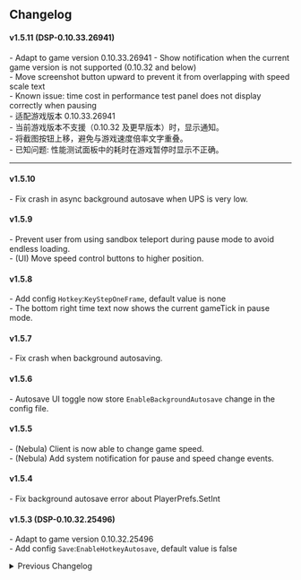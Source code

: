 ## Changelog

#### v1.5.11 (DSP-0.10.33.26941)
\- Adapt to game version 0.10.33.26941
\- Show notification when the current game version is not supported (0.10.32 and below)  
\- Move screenshot button upward to prevent it from overlapping with speed scale text  
\- Known issue: time cost in performance test panel does not display correctly when pausing  
\- 适配游戏版本 0.10.33.26941  
\- 当前游戏版本不支援（0.10.32 及更早版本）时，显示通知。  
\- 将截图按钮上移，避免与游戏速度倍率文字重叠。  
\- 已知问题: 性能测试面板中的耗时在游戏暂停时显示不正确。  

----

#### v1.5.10
\- Fix crash in async background autosave when UPS is very low.  

#### v1.5.9
\- Prevent user from using sandbox teleport during pause mode to avoid endless loading.  
\- (UI) Move speed control buttons to higher position.  

#### v1.5.8
\- Add config `Hotkey`:`KeyStepOneFrame`, default value is none  
\- The bottom right time text now shows the current gameTick in pause mode.  

#### v1.5.7
\- Fix crash when background autosaving.  

#### v1.5.6
\- Autosave UI toggle now store `EnableBackgroundAutosave` change in the config file.  

#### v1.5.5
\- (Nebula) Client is now able to change game speed.  
\- (Nebula) Add system notification for pause and speed change events.  

#### v1.5.4
\- Fix background autosave error about PlayerPrefs.SetInt

#### v1.5.3 (DSP-0.10.32.25496)
\- Adapt to game version 0.10.32.25496  
\- Add config `Save`:`EnableHotkeyAutosave`, default value is false  

<details>
<summary>Previous Changelog</summary>

#### v1.5.2
\- Add config `UI`:`MaxSpeedupScale`  

#### v1.5.1 (DSP-0.10.30.23430)
\- Fix background button UI.  
\- Fix rockets don't dock into dyson nodes when dyson sphere rotation is paused.  

#### v1.5.0 (DSP-0.10.30.22350)
\- Add pause/resume/speedup speed control buttons.  

#### v1.4.8 (DSP-0.10.30.22292)
\- (Nebula) Update download progression for other players.  

#### v1.4.7 (DSP-0.10.29.21950)  
\- Fix crash when viewing remote hives in starmap during background autosave.  

#### v1.4.6
\- Update to NebulaAPI 2.0.0 (Nebula Multiplayer Mod 0.9.0)  
\- (Nebula) Fix the screen wrongly displaying "Saving" when a player joins.  
\- (Nebula) Fix UI window gets closed when resume event trigger.  

#### v1.4.5
\- Fix that host can't place building after client joining.  
\- Enable client to pause the game.  

#### v1.4.4
\- Properly stop animation when hotkey pause.  

#### v1.4.3
\- Prevent autosave when pausing.  

#### v1.4.2
\- Fix that replicator queue doesn't work in pause mode.  

#### v1.4.1
\- Fix error when enabling background autosave.  

#### v1.4.0
\- Add compat to Nebula pre-release version.  
\- Add config `Pause`:`EnableMechaFunc`  
\- Add config `UI`:`StatusTextHeightOffset`, `StatusTextPause`  
\- Remove config `Speed`:`UIBlueprintAsync`. This feature has been move to BuildToolOpt mod.  
\- Remove config `Multiplayer`:`MinimumUPS`  

#### v1.3.1
\- Fix error when creating a new game with dark fog enabled.  
\- Pause mode using pause hotkey will now let projectiles fire in normal speed and display a notification.  

#### v1.3.0
\- Adapt to game version 0.10.28.20829 For game version 0.9.27, please roll back to BulletTime v1.2.14.  
\- Add a toggle button to enable background auto feature in performance pannel. The default value is set to off now.  
\- Add config `Hotkey`-`KeyPause`, which will toggle pause mode by hitting the hotkey.  
\- Config option `KeyAutosave` has been move to `Hotkey` catagory.  

#### v1.2.14
\- Fix error by fast travel when pasueThisFrame. Fast travel to another planet is now disable during pause mode.  

#### v1.2.13
\- Fix a bug that corrupts large blueprint when editing its title or desc.  
\- `UIBlueprintAsync` default value is false now.  

#### v1.2.12
\- Fix a bug that Ctrl+V no longer load the previous blueprint.  

#### v1.2.11 (DSP0.9.27.15466)  
\- Add `UIBlueprintAsync` config option.  

#### v1.2.10  
\- Remove game speed indicator for 0.9.27.14546.  

#### v1.2.9
\- Add `RemoveGC`config option.  
\- Backward compatible with 0.9.26.13034.  

#### v1.2.8
\- Adapt to game version 0.9.27.14546.  

#### v1.2.7
\- (Nebula) Add `MinimumUPS` config option.  
\- Disable force GC in vanilla game when placing buildings.  

#### v1.2.6
\- Change `KeyAutosave` from KeyCode to KeyboardShortcut  
\- Small tweak to backgroud autosave. (Game version 0.9.26.12201)  

#### v1.2.5
\- Add EnableFastLoading config option. (Game version 0.9.25.11996)  
\- (Nebula) Fix an issue that sometimes when client disconnect, the host will enter pause state.  

#### v1.2.4
\- (Nebula) Resume from pause when a client disconnect during loading a factory.  

#### v1.2.3
\- (Nebula) Fix host sometimes hangs in pause mode when loading factories. Now manual saving will reset pause states.   
\- Make block image in background autosave transparent.  

#### v1.2.2
\- (Nebula) Enable dyson sphere rotation start/stop button in editor.   
\- (Nebula) Handle multiple pause events that happen at the same time.  

#### v1.2.1
\- Show game speed in FPS indicator (Shift + F12)  
\- Fix camera & mecha movement speed in low speed.  

#### v1.2.0
\- (Nebula) Add support for multiplayer.  


#### v1.1.0
\- Add StartingSpeed config option.  
\- Only block interaction during exporting local factory.  

#### v1.0.2  
\- Initial release. (Game version 0.9.24.11286) 

</details>